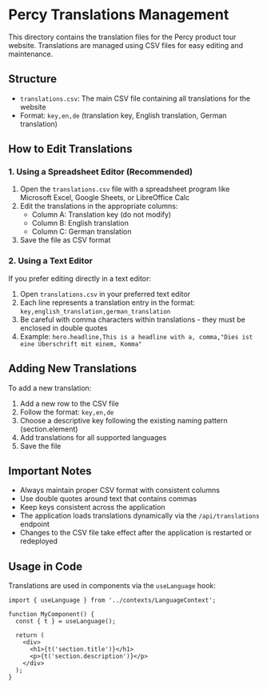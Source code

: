 # Percy Translations Management

This directory contains the translation files for the Percy product tour website. Translations are managed using CSV files for easy editing and maintenance.

## Structure

- `translations.csv`: The main CSV file containing all translations for the website
- Format: `key,en,de` (translation key, English translation, German translation)

## How to Edit Translations

### 1. Using a Spreadsheet Editor (Recommended)

1. Open the `translations.csv` file with a spreadsheet program like Microsoft Excel, Google Sheets, or LibreOffice Calc
2. Edit the translations in the appropriate columns:
   - Column A: Translation key (do not modify)
   - Column B: English translation
   - Column C: German translation
3. Save the file as CSV format

### 2. Using a Text Editor

If you prefer editing directly in a text editor:

1. Open `translations.csv` in your preferred text editor
2. Each line represents a translation entry in the format: `key,english_translation,german_translation`
3. Be careful with comma characters within translations - they must be enclosed in double quotes
4. Example: `hero.headline,This is a headline with a, comma,"Dies ist eine Überschrift mit einem, Komma"`

## Adding New Translations

To add a new translation:

1. Add a new row to the CSV file
2. Follow the format: `key,en,de`
3. Choose a descriptive key following the existing naming pattern (section.element)
4. Add translations for all supported languages
5. Save the file

## Important Notes

- Always maintain proper CSV format with consistent columns
- Use double quotes around text that contains commas
- Keep keys consistent across the application
- The application loads translations dynamically via the `/api/translations` endpoint
- Changes to the CSV file take effect after the application is restarted or redeployed

## Usage in Code

Translations are used in components via the `useLanguage` hook:

```tsx
import { useLanguage } from '../contexts/LanguageContext';

function MyComponent() {
  const { t } = useLanguage();
  
  return (
    <div>
      <h1>{t('section.title')}</h1>
      <p>{t('section.description')}</p>
    </div>
  );
}
``` 